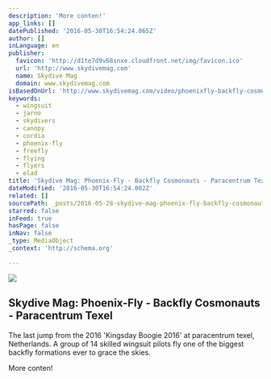 ```yaml
---
description: 'More conten!'
app_links: []
datePublished: '2016-05-30T16:54:24.065Z'
author: []
inLanguage: en
publisher:
  favicon: 'http://d1te7d9v68snxe.cloudfront.net/img/favicon.ico'
  url: 'http://www.skydivemag.com'
  name: Skydive Mag
  domain: www.skydivemag.com
isBasedOnUrl: 'http://www.skydivemag.com/video/phoenixfly-backfly-cosmonauts-paracentru'
keywords:
  - wingsuit
  - jarno
  - skydivers
  - canopy
  - cordia
  - phoenix-fly
  - freefly
  - flying
  - flyers
  - elad
title: 'Skydive Mag: Phoenix-Fly - Backfly Cosmonauts - Paracentrum Texel'
dateModified: '2016-05-30T16:54:24.002Z'
related: []
sourcePath: _posts/2016-05-28-skydive-mag-phoenix-fly-backfly-cosmonauts-paracentrum.md
starred: false
inFeed: true
hasPage: false
inNav: false
_type: MediaObject
_context: 'http://schema.org'

---
```

<article style=""><img src="https://s3-us-west-2.amazonaws.com/the-grid-img/p/382233a717200865120f0ca828f98325c41b6b22.jpg" /><h1>Skydive Mag: Phoenix-Fly - Backfly Cosmonauts - Paracentrum Texel</h1><p>The last jump from the 2016 'Kingsday Boogie 2016' at paracentrum texel, Netherlands. A group of 14 skilled wingsuit pilots fly one of the biggest backfly formations ever to grace the skies.</p></article>

More conten!